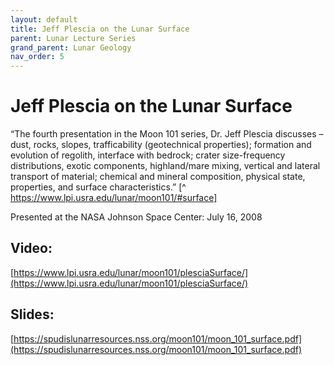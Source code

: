 ```yaml
---
layout: default
title: Jeff Plescia on the Lunar Surface
parent: Lunar Lecture Series
grand_parent: Lunar Geology
nav_order: 5
---
```


# Jeff Plescia on the Lunar Surface

“The fourth presentation in the Moon 101 series, Dr. Jeff Plescia discusses – dust, rocks, slopes, trafficability (geotechnical properties); formation and evolution of regolith, interface with bedrock; crater size-frequency distributions, exotic components, highland/mare mixing, vertical and lateral transport of material; chemical and mineral composition, physical state, properties, and surface characteristics.” [^ https://www.lpi.usra.edu/lunar/moon101/#surface]

Presented at the NASA Johnson Space Center: July 16, 2008

## Video:

[https://www.lpi.usra.edu/lunar/moon101/plesciaSurface/](https://www.lpi.usra.edu/lunar/moon101/plesciaSurface/)

## Slides:

[https://spudislunarresources.nss.org/moon101/moon_101_surface.pdf](https://spudislunarresources.nss.org/moon101/moon_101_surface.pdf)

